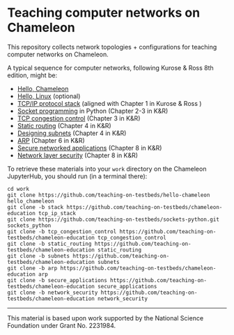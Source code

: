 # Teaching computer networks on Chameleon

This repository collects network topologies + configurations for teaching computer networks on Chameleon.

A typical sequence for computer networks, following Kurose & Ross 8th edition, might be:

* [Hello, Chameleon](https://teaching-on-testbeds.github.io/hello-chameleon/)
* [Hello, Linux](https://teaching-on-testbeds.github.io/hello-linux/index-chi) (optional)
* [TCP/IP protocol stack](https://teaching-on-testbeds.github.io/blog/protocol-layers) (aligned with Chapter 1 in Kurose & Ross )
* [Socket programming](https://teaching-on-testbeds.github.io/blog/sockets-python) in Python (Chapter 2-3 in K&R)
* [TCP congestion control](https://teaching-on-testbeds.github.io/blog/tcp-congestion-control) (Chapter 3 in K&R)
* [Static routing](https://teaching-on-testbeds.github.io/blog/static-routing) (Chapter 4 in K&R)
* [Designing subnets](https://teaching-on-testbeds.github.io/blog/designing-subnets) (Chapter 4 in K&R)
* [ARP](https://teaching-on-testbeds.github.io/blog/address-resolution-protocol-arp) (Chapter 6 in K&R)
* [Secure networked applications](https://teaching-on-testbeds.github.io/blog/secure-applications) (Chapter 8 in K&R)
* [Network layer security](https://teaching-on-testbeds.github.io/blog/network-layer-security) (Chapter 8 in K&R)


To retrieve these materials into your `work` directory on the Chameleon JupyterHub, you should run (in a terminal there):

```
cd work
git clone https://github.com/teaching-on-testbeds/hello-chameleon hello_chameleon
git clone -b stack https://github.com/teaching-on-testbeds/chameleon-education tcp_ip_stack
git clone https://github.com/teaching-on-testbeds/sockets-python.git sockets_python
git clone -b tcp_congestion_control https://github.com/teaching-on-testbeds/chameleon-education tcp_congestion_control
git clone -b static_routing https://github.com/teaching-on-testbeds/chameleon-education static_routing
git clone -b subnets https://github.com/teaching-on-testbeds/chameleon-education subnets
git clone -b arp https://github.com/teaching-on-testbeds/chameleon-education arp
git clone -b secure_applications https://github.com/teaching-on-testbeds/chameleon-education secure_applications
git clone -b network_security https://github.com/teaching-on-testbeds/chameleon-education network_security
```

---

This material is based upon work supported by the National Science Foundation under Grant No. 2231984.

